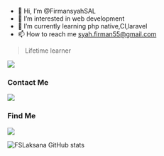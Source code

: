 - 👋 Hi, I’m @FirmansyahSAL
- 👀 I’m interested in web development
- 🌱 I’m currently learning php native,CI,laravel
- 📫 How to reach me syah.firman55@gmail.com

> Lifetime learner

![](http://estruyf-github.azurewebsites.net/api/VisitorHit?user=FirmansyahSAL&repo=FirmansyahSAL&countColorcountColor)

### Contact Me
<a href="https://t.me/Fslaksana"><img src="https://img.shields.io/badge/-Telegram-0077B5?style=flat&logo=Telegram&logoColor=white"/></a>

### Find Me
<a href="https://www.linkedin.com/in/firmansyah-surwa-adi-laksono-627063153/"><img src="https://img.shields.io/badge/-LinkedIn-0077B5?style=flat&logo=Linkedin&logoColor=white"/></a>


![FSLaksana GitHub stats](https://github-readme-stats.vercel.app/api?username=FirmansyahSAL&include_all_commits=true&show_icons=true&title_color=fff&icon_color=79ff97&text_color=9f9f9f&bg_color=151515)

<!---
FirmansyahSAL/FirmansyahSAL is a ✨ special ✨ repository because its `README.md` (this file) appears on your GitHub profile.
You can click the Preview link to take a look at your changes.
--->
